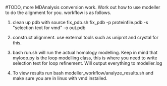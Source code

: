 #TODO, more MDAnalysis conversion work. Work out how to use modeller to do the alignment for you.
workflow is as follows. 

1.  clean up pdb with 
	source fix_pdb.sh
	fix_pdb -p proteinfile.pdb -s "selection text for vmd" -o out.pdb

2. construct alignment. use external tools such as uniprot and crystal for this.

3. bash run.sh will run the actual homology modelling. Keep in mind that myloop.py is the loop modelling class, this is where you need to write selection text for loop refinement. Will output everything to modeller.log 

4. To view results run bash modeller_workflow/analyze_results.sh and make sure you are in linux with vmd installed.
